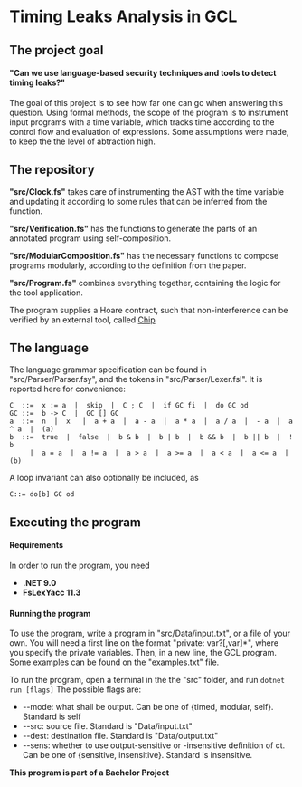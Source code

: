 # Timing Leaks Analysis in GCL

## The project goal

#### "Can we use language-based security techniques and tools to detect timing leaks?"

The goal of this project is to see how far one can go when answering this question. Using formal methods, the scope of the program is to instrument input programs with a time variable, which tracks time according to the control flow and evaluation of expressions. Some assumptions were made, to keep the the level of abtraction high.

## The repository

**"src/Clock.fs"** takes care of instrumenting the AST with the time variable and updating it according to some rules that can be inferred from the function.

**"src/Verification.fs"** has the functions to generate the parts of an annotated program using self-composition.

**"src/ModularComposition.fs"** has the necessary functions to compose programs modularly, according to the definition from the paper.

**"src/Program.fs"** combines everything together, containing the logic for the tool application.

The program supplies a Hoare contract, such that non-interference can be verified by an external tool, called [Chip](https://team-checkr.github.io/chip)

## The language

The language grammar specification can be found in "src/Parser/Parser.fsy", and the tokens in "src/Parser/Lexer.fsl". It is reported here for convenience:

```
C  ::=  x := a  |  skip  |  C ; C  |  if GC fi  |  do GC od
GC ::=  b -> C  |  GC [] GC
a  ::=  n  |  x   |  a + a  |  a - a  |  a * a  |  a / a  |  - a  |  a ^ a  |  (a)
b  ::=  true  |  false  |  b & b  |  b | b  |  b && b  |  b || b  |  ! b
     |  a = a  |  a != a  |  a > a  |  a >= a  |  a < a  |  a <= a  |  (b)
```

A loop invariant can also optionally be included, as

```
C::= do[b] GC od
```

## Executing the program

#### Requirements

In order to run the program, you need

- **.NET 9.0**
- **FsLexYacc 11.3**

#### Running the program

To use the program, write a program in "src/Data/input.txt", or a file of your own. You will need a first line on the format "private: var?[,var]\*", where you specify the private variables. Then, in a new line, the GCL program. Some examples can be found on the "examples.txt" file.

To run the program, open a terminal in the the "src" folder, and run
`dotnet run [flags]`
The possible flags are:

- --mode: what shall be output. Can be one of {timed, modular, self}. Standard is self
- --src: source file. Standard is \"Data/input.txt\"
- --dest: destination file. Standard is \"Data/output.txt\"
- --sens: whether to use output-sensitive or -insensitive definition of ct. Can be one of {sensitive, insensitive}. Standard is insensitive.

**This program is part of a Bachelor Project**
